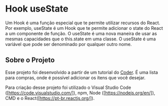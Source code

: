 # Hook useState
Um Hook é uma função especial que te permite utilizar recursos do React. Por exemplo, useState é um Hook que te permite adicionar o state do React a um componente de função. 
O useState é uma nova maneira de usar as mesmas capacidades que o this.state em uma classe. O useState é uma variável que pode ser denominado por qualquer outro nome.

## Sobre o Projeto
Esse projeto foi desenvolvido a partir de um tutorial do [Coder](https://blog.cod3r.com.br/utilizando-hooks-usestate/). É uma lista para compras, onde é possível adicionar os itens que você desejar.

Para criação desse projeto foi utilizado o Visual Studio Code ([https://code.visualstudio.com/]), npm, Node ([https://nodejs.org/en/]), CMD e o React([https://pt-br.reactjs.org/]).
